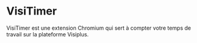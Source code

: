 # VisiTimer
VisiTimer est une extension Chromium qui sert à compter votre temps de travail sur la plateforme Visiplus.
